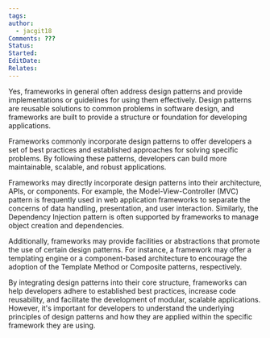 ```yaml
---
tags: 
author:
  - jacgit18
Comments: ???
Status: 
Started: 
EditDate: 
Relates:
---
```

Yes, frameworks in general often address design patterns and provide implementations or guidelines for using them effectively. Design patterns are reusable solutions to common problems in software design, and frameworks are built to provide a structure or foundation for developing applications.

Frameworks commonly incorporate design patterns to offer developers a set of best practices and established approaches for solving specific problems. By following these patterns, developers can build more maintainable, scalable, and robust applications.

Frameworks may directly incorporate design patterns into their architecture, APIs, or components. For example, the Model-View-Controller (MVC) pattern is frequently used in web application frameworks to separate the concerns of data handling, presentation, and user interaction. Similarly, the Dependency Injection pattern is often supported by frameworks to manage object creation and dependencies.

Additionally, frameworks may provide facilities or abstractions that promote the use of certain design patterns. For instance, a framework may offer a templating engine or a component-based architecture to encourage the adoption of the Template Method or Composite patterns, respectively.

By integrating design patterns into their core structure, frameworks can help developers adhere to established best practices, increase code reusability, and facilitate the development of modular, scalable applications. However, it's important for developers to understand the underlying principles of design patterns and how they are applied within the specific framework they are using.
